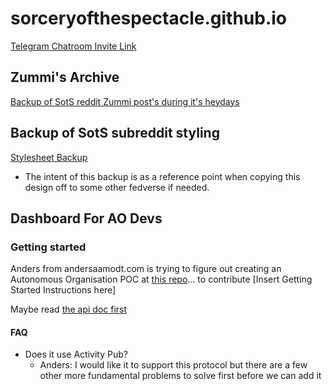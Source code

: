 # sorceryofthespectacle.github.io

[Telegram Chatroom Invite Link](https://t.me/sotslobby)

## Zummi's Archive

[Backup of SotS reddit Zummi post's during it's heydays](https://sorceryofthespectacle.github.io/zummiArchive/)

## Backup of SotS subreddit styling

[Stylesheet Backup](https://github.com/SorceryOfTheSpectacle/subreddit-style-sheet-backup)

* The intent of this backup is as a reference point when copying this design off to some other fedverse if needed.

## Dashboard For AO Devs

### Getting started

Anders from andersaamodt.com is trying to figure out creating an Autonomous Organisation POC at [this repo](https://github.com/coalition-of-invisible-colleges/ao-react/tree/main)... to contribute [Insert Getting Started Instructions here]

Maybe read [the api doc first](https://github.com/coalition-of-invisible-colleges/ao-react/blob/main/API.md)

#### FAQ

- Does it use Activity Pub?
  - Anders: I would like it to support this protocol but there are a few other more fundamental problems to solve first before we can add it
